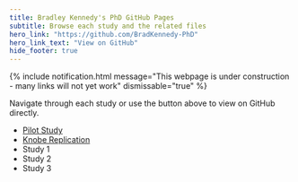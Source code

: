 ```yaml
---
title: Bradley Kennedy's PhD GitHub Pages
subtitle: Browse each study and the related files
hero_link: "https://github.com/BradKennedy-PhD"
hero_link_text: "View on GitHub"
hide_footer: true
---
```

{% include notification.html
message="This webpage is under construction - many links will not yet work"
dismissable="true" %}

Navigate through each study or use the button above to view on GitHub directly.

- [Pilot Study](https://bradkennedy-phd.github.io/Pilot-study/)
- [Knobe Replication](https://bradkennedy-phd.github.io/KnobeReplication/)
- Study 1
- Study 2
- Study 3

